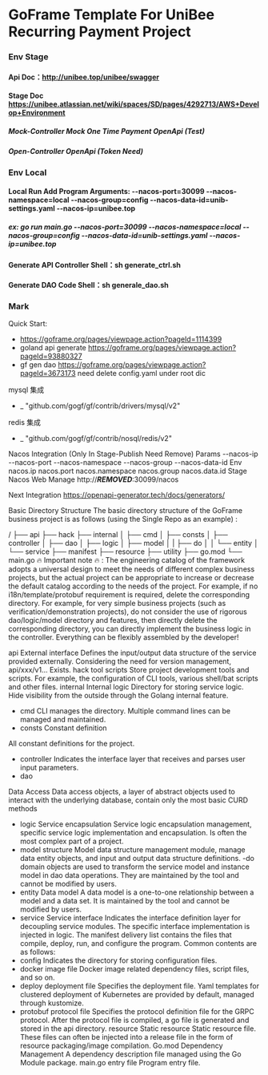 # GoFrame Template For UniBee Recurring Payment Project

### Env Stage 

#### Api Doc：http://unibee.top/unibee/swagger

#### Stage Doc https://unibee.atlassian.net/wiki/spaces/SD/pages/4292713/AWS+Develop+Environment

##### Mock-Controller Mock One Time Payment OpenApi (Test)

##### Open-Controller OpenApi (Token Need)

### Env Local

#### Local Run Add Program Arguments: --nacos-port=30099 --nacos-namespace=local --nacos-group=config --nacos-data-id=unib-settings.yaml --nacos-ip=unibee.top

##### ex: go run main.go --nacos-port=30099 --nacos-namespace=local --nacos-group=config --nacos-data-id=unib-settings.yaml --nacos-ip=unibee.top

#### Generate API Controller Shell：sh generate_ctrl.sh

#### Generate DAO Code Shell：sh generale_dao.sh


### Mark
Quick Start:

- https://goframe.org/pages/viewpage.action?pageId=1114399
- goland api generate https://goframe.org/pages/viewpage.action?pageId=93880327
- gf gen dao https://goframe.org/pages/viewpage.action?pageId=3673173 need delete config.yaml under root dic

mysql 集成

- \_ "github.com/gogf/gf/contrib/drivers/mysql/v2"

redis 集成

- \_ "github.com/gogf/gf/contrib/nosql/redis/v2"

Nacos Integration (Only In Stage-Publish Need Remove)
Params
--nacos-ip
--nacos-port
--nacos-namespace
--nacos-group
--nacos-data-id
Env
nacos.ip
nacos.port
nacos.namespace
nacos.group
nacos.data.id
Stage Nacos Web Manage
http://***REMOVED***:30099/nacos

Next Integration
https://openapi-generator.tech/docs/generators/

Basic Directory Structure
The basic directory structure of the GoFrame business project is as follows (using the Single Repo as an example) :

/
├── api
├── hack
├── internal
│   ├── cmd
│   ├── consts
│   ├── controller
│   ├── dao
│   ├── logic
│   ├── model
│   |   ├── do
│   │   └── entity
│   └── service
├── manifest
├── resource
├── utility
├── go.mod
└── main.go
🔥 Important note 🔥 : The engineering catalog of the framework adopts a universal design to meet the needs of different complex business projects, but the actual project can be appropriate to increase or decrease the default catalog according to the needs of the project. For example, if no i18n/template/protobuf requirement is required, delete the corresponding directory. For example, for very simple business projects (such as verification/demonstration projects), do not consider the use of rigorous dao/logic/model directory and features, then directly delete the corresponding directory, you can directly implement the business logic in the controller. Everything can be flexibly assembled by the developer!

api External interface Defines the input/output data structure of the service provided externally. Considering the need for version management, api/xxx/v1... Exists.
hack tool scripts Store project development tools and scripts. For example, the configuration of CLI tools, various shell/bat scripts and other files.
internal Internal logic Directory for storing service logic. Hide visibility from the outside through the Golang internal feature.
- cmd CLI manages the directory. Multiple command lines can be managed and maintained.
- consts
  Constant definition

All constant definitions for the project.

- controller Indicates the interface layer that receives and parses user input parameters.
- dao

Data Access Data access objects, a layer of abstract objects used to interact with the underlying database, contain only the most basic CURD methods
- logic Service encapsulation Service logic encapsulation management, specific service logic implementation and encapsulation. Is often the most complex part of a project.
- model structure Model data structure management module, manage data entity objects, and input and output data structure definitions.
  -do domain objects are used to transform the service model and instance model in dao data operations. They are maintained by the tool and cannot be modified by users.
- entity Data model A data model is a one-to-one relationship between a model and a data set. It is maintained by the tool and cannot be modified by users.
- service Service interface Indicates the interface definition layer for decoupling service modules. The specific interface implementation is injected in logic.
  The manifest delivery list contains the files that compile, deploy, run, and configure the program. Common contents are as follows:
- config Indicates the directory for storing configuration files.
- docker image file Docker image related dependency files, script files, and so on.
- deploy deployment file Specifies the deployment file. Yaml templates for clustered deployment of Kubernetes are provided by default, managed through kustomize.
- protobuf protocol file Specifies the protocol definition file for the GRPC protocol. After the protocol file is compiled, a go file is generated and stored in the api directory.
  resource Static resource Static resource file. These files can often be injected into a release file in the form of resource packaging/image compilation.
  Go.mod Dependency Management A dependency description file managed using the Go Module package.
  main.go entry file Program entry file.